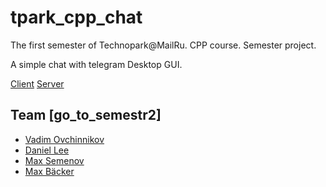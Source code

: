 # tpark_cpp_chat
The first semester of Technopark@MailRu. CPP course. Semester project.

A simple chat with telegram Desktop GUI.

[Client](https://github.com/Unanoc/tpark_cpp_chat/tree/master/client)
[Server](https://github.com/Unanoc/tpark_cpp_chat/tree/master/server/HttpServer)

## Team [go_to_semestr2]

- [Vadim Ovchinnikov](https://github.com/VadimOvchinnikovA)
- [Daniel Lee](https://github.com/Unanoc)
- [Max Semenov](https://github.com/OlegSchwann)
- [Max Bäcker](https://github.com/Armelior)
